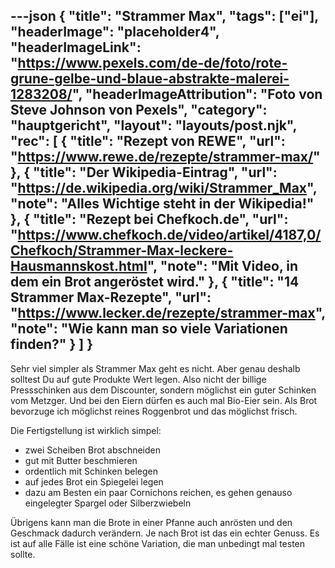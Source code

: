 ---json
{
    "title": "Strammer Max",
    "tags": ["ei"],
    "headerImage": "placeholder4",
    "headerImageLink": "https://www.pexels.com/de-de/foto/rote-grune-gelbe-und-blaue-abstrakte-malerei-1283208/",
    "headerImageAttribution": "Foto von Steve Johnson von Pexels",
    "category": "hauptgericht",
    "layout": "layouts/post.njk",
    "rec": [
        {
        "title": "Rezept von REWE",
        "url": "https://www.rewe.de/rezepte/strammer-max/"
        },
        {
        "title": "Der Wikipedia-Eintrag",
        "url": "https://de.wikipedia.org/wiki/Strammer_Max",
        "note": "Alles Wichtige steht in der Wikipedia!"
        },
        {
        "title": "Rezept bei Chefkoch.de",
        "url": "https://www.chefkoch.de/video/artikel/4187,0/Chefkoch/Strammer-Max-leckere-Hausmannskost.html",
        "note": "Mit Video, in dem ein Brot angeröstet wird."
        },
        {
        "title": "14 Strammer Max-Rezepte",
        "url": "https://www.lecker.de/rezepte/strammer-max",
        "note": "Wie kann man so viele Variationen finden?"
        }
    ]
}
---

Sehr viel simpler als Strammer Max geht es nicht. Aber genau deshalb solltest Du auf gute Produkte Wert legen. Also nicht der billige Pressschinken aus dem Discounter, sondern möglichst ein guter Schinken vom Metzger. Und bei den Eiern dürfen es auch mal Bio-Eier sein. Als Brot bevorzuge ich möglichst reines Roggenbrot und das möglichst frisch.

Die Fertigstellung ist wirklich simpel:

- zwei Scheiben Brot abschneiden
- gut mit Butter beschmieren
- ordentlich mit Schinken belegen
- auf jedes Brot ein Spiegelei legen
- dazu am Besten ein paar Cornichons reichen, es gehen genauso eingelegter Spargel oder Silberzwiebeln

Übrigens kann man die Brote in einer Pfanne auch anrösten und den Geschmack dadurch verändern. Je nach Brot ist das ein echter Genuss. Es ist auf alle Fälle ist eine schöne Variation, die man unbedingt mal testen sollte.
